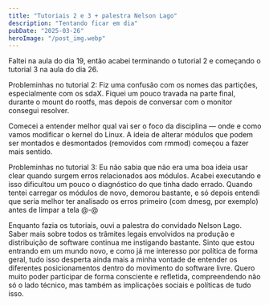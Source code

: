 ```yaml
---
title: "Tutoriais 2 e 3 + palestra Nelson Lago"
description: "Tentando ficar em dia"
pubDate: "2025-03-26"
heroImage: "/post_img.webp"
---
```


Faltei na aula do dia 19, então acabei terminando o tutorial 2 e começando o tutorial 3 na aula do dia 26. 

Probleminhas no tutorial 2: Fiz uma confusão com os nomes das partições, especialmente com os sdaX. Fiquei um pouco travada na parte final, durante o mount do rootfs, mas depois de conversar com o monitor consegui resolver.

Comecei a entender melhor qual vai ser o foco da disciplina — onde e como vamos modificar o kernel do Linux. A ideia de alterar módulos que podem ser montados e desmontados (removidos com rmmod) começou a fazer mais sentido.

Probleminhas no tutorial 3: Eu não sabia que não era uma boa ideia usar clear quando surgem erros relacionados aos módulos. Acabei executando e isso dificultou um pouco o diagnóstico do que tinha dado errado. Quando tentei carregar os módulos de novo, demorou bastante, e só depois entendi que seria melhor ter analisado os erros primeiro (com dmesg, por exemplo) antes de limpar a tela @-@

Enquanto fazia os tutoriais, ouvi a palestra do convidado Nelson Lago. Saber mais sobre todos os trâmites legais envolvidos na produção e distribuição de software continua me instigando bastante. Sinto que estou entrando em um mundo novo, e como já me interesso por política de forma geral, tudo isso desperta ainda mais a minha vontade de entender os diferentes posicionamentos dentro do movimento do software livre. Quero muito poder participar de forma consciente e refletida, compreendendo não só o lado técnico, mas também as implicações sociais e políticas de tudo isso.

